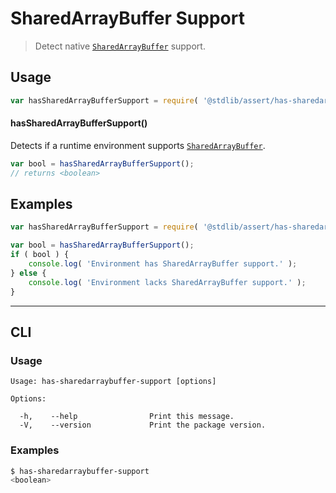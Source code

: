 <!--

@license Apache-2.0

Copyright (c) 2018 The Stdlib Authors.

Licensed under the Apache License, Version 2.0 (the "License");
you may not use this file except in compliance with the License.
You may obtain a copy of the License at

   http://www.apache.org/licenses/LICENSE-2.0

Unless required by applicable law or agreed to in writing, software
distributed under the License is distributed on an "AS IS" BASIS,
WITHOUT WARRANTIES OR CONDITIONS OF ANY KIND, either express or implied.
See the License for the specific language governing permissions and
limitations under the License.

-->

# SharedArrayBuffer Support

> Detect native [`SharedArrayBuffer`][mdn-sharedarraybuffer] support.

<section class="usage">

## Usage

<!-- eslint-disable id-length -->

```javascript
var hasSharedArrayBufferSupport = require( '@stdlib/assert/has-sharedarraybuffer-support' );
```

#### hasSharedArrayBufferSupport()

Detects if a runtime environment supports [`SharedArrayBuffer`][mdn-sharedarraybuffer].

```javascript
var bool = hasSharedArrayBufferSupport();
// returns <boolean>
```

</section>

<!-- /.usage -->

<section class="examples">

## Examples

<!-- eslint-disable id-length -->

<!-- eslint no-undef: "error" -->

```javascript
var hasSharedArrayBufferSupport = require( '@stdlib/assert/has-sharedarraybuffer-support' );

var bool = hasSharedArrayBufferSupport();
if ( bool ) {
    console.log( 'Environment has SharedArrayBuffer support.' );
} else {
    console.log( 'Environment lacks SharedArrayBuffer support.' );
}
```

</section>

<!-- /.examples -->

* * *

<section class="cli">

## CLI

<section class="usage">

### Usage

```text
Usage: has-sharedarraybuffer-support [options]

Options:

  -h,    --help                Print this message.
  -V,    --version             Print the package version.
```

</section>

<!-- /.usage -->

<section class="examples">

### Examples

```bash
$ has-sharedarraybuffer-support
<boolean>
```

</section>

<!-- /.examples -->

</section>

<!-- /.cli -->

<section class="links">

[mdn-sharedarraybuffer]: https://developer.mozilla.org/en-US/docs/Web/JavaScript/Reference/Global_Objects/SharedArrayBuffer

</section>

<!-- /.links -->
